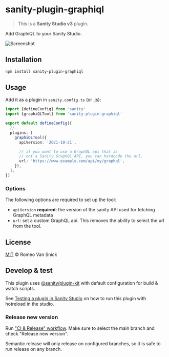# sanity-plugin-graphiql

> This is a **Sanity Studio v3** plugin.

Add GraphiQL to your Sanity Studio.

![Screenshot](./screenshots/screen.png)

## Installation

```sh
npm install sanity-plugin-graphiql
```

## Usage

Add it as a plugin in `sanity.config.ts` (or .js):

```ts
import {defineConfig} from 'sanity'
import {graphiQLTool} from 'sanity-plugin-graphiql'

export default defineConfig({
  //...
  plugins: [
    graphiQLTool({
      apiVersion: '2021-10-21',

      // if you want to use a GraphQL api that is
      // not a Sanity GraphQL API, you can hardcode the url.
      url: 'https://www.example.com/api/my/graphql',
    }),
  ],
})
```

### Options

The following options are required to set up the tool:

- `apiVersion` **required**: the version of the sanity API used for fetching GraphQL metadata
- `url`: set a custom GraphQL api. This removes the ability to select the url from the tool.

## License

[MIT](LICENSE) © Romeo Van Snick

## Develop & test

This plugin uses [@sanity/plugin-kit](https://github.com/sanity-io/plugin-kit)
with default configuration for build & watch scripts.

See [Testing a plugin in Sanity Studio](https://github.com/sanity-io/plugin-kit#testing-a-plugin-in-sanity-studio)
on how to run this plugin with hotreload in the studio.

### Release new version

Run ["CI & Release" workflow](https://github.com/romeovs/sanity-plugin-graphiql/actions/workflows/main.yml).
Make sure to select the main branch and check "Release new version".

Semantic release will only release on configured branches, so it is safe to run release on any branch.
